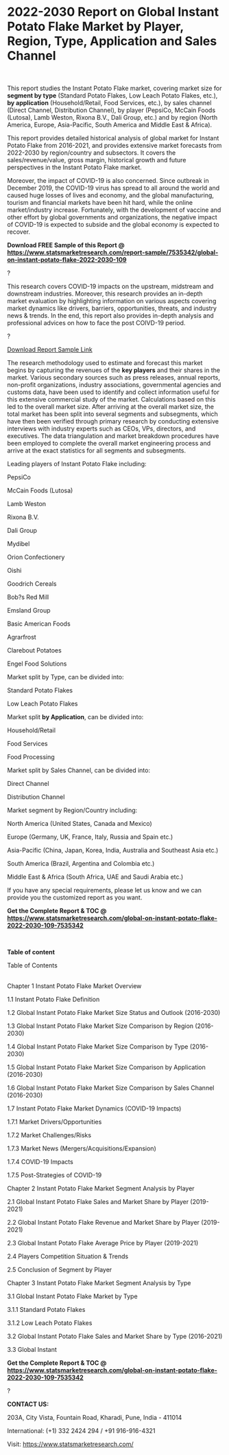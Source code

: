 <h1>2022-2030 Report on Global Instant Potato Flake Market by Player, Region, Type, Application and Sales Channel</h1><br/><p>This report studies the Instant Potato Flake market, covering market size for <strong>segment by type</strong> (Standard Potato Flakes, Low Leach Potato Flakes, etc.), <strong>by application</strong> (Household/Retail, Food Services, etc.), by sales channel (Direct Channel, Distribution Channel), by player (PepsiCo, McCain Foods (Lutosa), Lamb Weston, Rixona B.V., Dali Group, etc.) and by region (North America, Europe, Asia-Pacific, South America and Middle East & Africa).</p>
 
 
 
 <p>This report provides detailed historical analysis of global market for Instant Potato Flake from 2016-2021, and provides extensive market forecasts from 2022-2030 by region/country and subsectors. It covers the sales/revenue/value, gross margin, historical growth and future perspectives in the Instant Potato Flake market.</p>
 
 
 
 <p>Moreover, the impact of COVID-19 is also concerned. Since outbreak in December 2019, the COVID-19 virus has spread to all around the world and caused huge losses of lives and economy, and the global manufacturing, tourism and financial markets have been hit hard, while the online market/industry increase. Fortunately, with the development of vaccine and other effort by global governments and organizations, the negative impact of COVID-19 is expected to subside and the global economy is expected to recover.</p>
 
 
 
 <div><b>Download FREE Sample of this Report @ <a href="https://www.statsmarketresearch.com/download-free-sample/7535342/global-on-instant-potato-flake-2022-2030-109">https://www.statsmarketresearch.com/report-sample/7535342/global-on-instant-potato-flake-2022-2030-109</a></b></div>
 
 
 
 <p>? </p>
 
 
 
 <p>This research covers COVID-19 impacts on the upstream, midstream and downstream industries. Moreover, this research provides an in-depth market evaluation by highlighting information on various aspects covering market dynamics like drivers, barriers, opportunities, threats, and industry news & trends. In the end, this report also provides in-depth analysis and professional advices on how to face the post COIVD-19 period.</p>
 
 
 
 <p>? </p>
 
 
 
 <p><a href="https://www.statsmarketresearch.com/download-free-sample/7535342/global-on-instant-potato-flake-2022-2030-109">Download Report Sample Link</a></p>
 
 
 
 <p>The research methodology used to estimate and forecast this market begins by capturing the revenues of the <strong>key players</strong> and their shares in the market. Various secondary sources such as press releases, annual reports, non-profit organizations, industry associations, governmental agencies and customs data, have been used to identify and collect information useful for this extensive commercial study of the market. Calculations based on this led to the overall market size. After arriving at the overall market size, the total market has been split into several segments and subsegments, which have then been verified through primary research by conducting extensive interviews with industry experts such as CEOs, VPs, directors, and executives. The data triangulation and market breakdown procedures have been employed to complete the overall market engineering process and arrive at the exact statistics for all segments and subsegments.</p>
 
 
 
 <p>Leading players of Instant Potato Flake including:</p>
 
 
 
 <p>PepsiCo</p>
 
 
 
 <p>McCain Foods (Lutosa)</p>
 
 
 
 <p>Lamb Weston</p>
 
 
 
 <p>Rixona B.V.</p>
 
 
 
 <p>Dali Group</p>
 
 
 
 <p>Mydibel</p>
 
 
 
 <p>Orion Confectionery</p>
 
 
 
 <p>Oishi</p>
 
 
 
 <p>Goodrich Cereals</p>
 
 
 
 <p>Bob?s Red Mill</p>
 
 
 
 <p>Emsland Group</p>
 
 
 
 <p>Basic American Foods</p>
 
 
 
 <p>Agrarfrost</p>
 
 
 
 <p>Clarebout Potatoes</p>
 
 
 
 <p>Engel Food Solutions</p>
 
 
 
 <p>Market split by Type, can be divided into:</p>
 
 
 
 <p>Standard Potato Flakes</p>
 
 
 
 <p>Low Leach Potato Flakes</p>
 
 
 
 <p>Market split <strong>by Application</strong>, can be divided into:</p>
 
 
 
 <p>Household/Retail</p>
 
 
 
 <p>Food Services</p>
 
 
 
 <p>Food Processing</p>
 
 
 
 <p>Market split by Sales Channel, can be divided into:</p>
 
 
 
 <p>Direct Channel</p>
 
 
 
 <p>Distribution Channel</p>
 
 
 
 <p>Market segment by Region/Country including:</p>
 
 
 
 <p>North America (United States, Canada and Mexico)</p>
 
 
 
 <p>Europe (Germany, UK, France, Italy, Russia and Spain etc.)</p>
 
 
 
 <p>Asia-Pacific (China, Japan, Korea, India, Australia and Southeast Asia etc.)</p>
 
 
 
 <p>South America (Brazil, Argentina and Colombia etc.)</p>
 
 
 
 <p>Middle East & Africa (South Africa, UAE and Saudi Arabia etc.)</p>
 
 
 
 <p>If you have any special requirements, please let us know and we can provide you the customized report as you want.</p>
 
 
 
 <div><b>Get the Complete Report & TOC @ <a href="https://www.statsmarketresearch.com/global-on-instant-potato-flake-2022-2030-109-7535342">https://www.statsmarketresearch.com/global-on-instant-potato-flake-2022-2030-109-7535342</a></b></div>
 
 
 
 <p><br />
 
 <b>Table of content</b></p>
 
 
 
 <p>Table of Contents<br />
 
 <br />
 
 Chapter 1 Instant Potato Flake Market Overview<br />
 
 1.1 Instant Potato Flake Definition<br />
 
 1.2 Global Instant Potato Flake Market Size Status and Outlook (2016-2030)<br />
 
 1.3 Global Instant Potato Flake Market Size Comparison by Region (2016-2030)<br />
 
 1.4 Global Instant Potato Flake Market Size Comparison by Type (2016-2030)<br />
 
 1.5 Global Instant Potato Flake Market Size Comparison by Application (2016-2030)<br />
 
 1.6 Global Instant Potato Flake Market Size Comparison by Sales Channel (2016-2030)<br />
 
 1.7 Instant Potato Flake Market Dynamics (COVID-19 Impacts)<br />
 
 1.7.1 Market Drivers/Opportunities<br />
 
 1.7.2 Market Challenges/Risks<br />
 
 1.7.3 Market News (Mergers/Acquisitions/Expansion)<br />
 
 1.7.4 COVID-19 Impacts<br />
 
 1.7.5 Post-Strategies of COVID-19<br />
 
 Chapter 2 Instant Potato Flake Market Segment Analysis by Player<br />
 
 2.1 Global Instant Potato Flake Sales and Market Share by Player (2019-2021)<br />
 
 2.2 Global Instant Potato Flake Revenue and Market Share by Player (2019-2021)<br />
 
 2.3 Global Instant Potato Flake Average Price by Player (2019-2021)<br />
 
 2.4 Players Competition Situation & Trends<br />
 
 2.5 Conclusion of Segment by Player<br />
 
 Chapter 3 Instant Potato Flake Market Segment Analysis by Type<br />
 
 3.1 Global Instant Potato Flake Market by Type<br />
 
 3.1.1 Standard Potato Flakes<br />
 
 3.1.2 Low Leach Potato Flakes<br />
 
 3.2 Global Instant Potato Flake Sales and Market Share by Type (2016-2021)<br />
 
 3.3 Global Instant</p>
 
 
 
 <div><b>Get the Complete Report & TOC @ <a href="https://www.statsmarketresearch.com/global-on-instant-potato-flake-2022-2030-109-7535342">https://www.statsmarketresearch.com/global-on-instant-potato-flake-2022-2030-109-7535342</a></b></div>
 
 
 
 <p>? </p>
 
 
 
 <p><b>CONTACT US:</b><br />
 
 203A, City Vista, Fountain Road, Kharadi, Pune, India - 411014<br />
 
 International: (+1) 332 2424 294 / +91 916-916-4321<br />
 
 Visit: <a href="https://www.statsmarketresearch.com/">https://www.statsmarketresearch.com/</a></p>